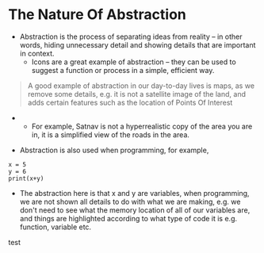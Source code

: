 # The Nature Of Abstraction

- Abstraction is the process of separating ideas from reality – in other words, hiding unnecessary detail and showing details that are important in context.
	- Icons are a great example of abstraction – they can be used to suggest a function or process in a simple, efficient way.

>	A good example of abstraction in our day-to-day lives is maps, as we remove some details, e.g. it is not a satellite image of the land, and adds certain features such as the location of Points Of Interest
- 
	- For example, Satnav is not a hyperrealistic copy of the area you are in, it is a simplified view of the roads in the area.

- Abstraction is also used when programming, for example, 
```
x = 5
y = 6
print(x+y)
```
- The abstraction here is that x and y are variables, when programming, we are not shown all details to do with what we are making, e.g. we don't need to see what the memory location of all of our variables are, and things are highlighted according to what type of code it is e.g. function, variable etc.

test